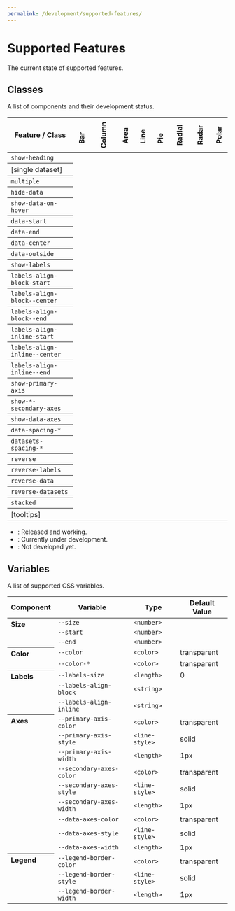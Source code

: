 ```yaml
---
permalink: /development/supported-features/
---
```


# Supported Features

The current state of supported features.

## Classes

A list of components and their development status.

<style>
#features {
  width: 100%;
  max-width: 100%;
}
#features thead tr th:not(:first-of-type) {
  transform: rotate(-90deg);
  width: 40px;
  height: 80px;
  padding: 0;
  text-align: start;
}
#features tbody tr th {
  text-align: left;
  font-weight: normal;
}
</style>
<table id="features">

  <thead>
    <tr>
      <th scope="col"> Feature / Class </th>
      <th scope="col"> Bar </th>
      <th scope="col"> Column </th>
      <th scope="col"> Area </th>
      <th scope="col"> Line </th>
      <th scope="col"> Pie </th>
      <th scope="col"> Radial </th>
      <th scope="col"> Radar </th>
      <th scope="col"> Polar </th>
    </tr>
  </thead>

  <tbody>
    <tr>
      <th scope="row"> <code>show-heading</code> </th>
      <td> <status-v /> </td>
      <td> <status-v /> </td>
      <td> <status-v /> </td>
      <td> <status-v /> </td>
      <td> <status-v /> </td>
      <td> <status-d /> </td>
      <td> <status-d /> </td>
      <td> <status-d /> </td>
    </tr>
    <tr>
      <th scope="row"> [single dataset] </th>
      <td> <status-v /> </td>
      <td> <status-v /> </td>
      <td> <status-v /> </td>
      <td> <status-v /> </td>
      <td> <status-v /> </td>
      <td> <status-x /> </td>
      <td> <status-x /> </td>
      <td> <status-x /> </td>
    </tr>
    <tr>
      <th scope="row"> <code>multiple</code> </th>
      <td> <status-v /> </td>
      <td> <status-v /> </td>
      <td> <status-v /> </td>
      <td> <status-v /> </td>
      <td> <status-x /> </td>
      <td> <status-x /> </td>
      <td> <status-x /> </td>
      <td> <status-x /> </td>
    </tr>
    <tr>
      <th scope="row"> <code>hide-data</code> </th>
      <td> <status-v /> </td>
      <td> <status-v /> </td>
      <td> <status-v /> </td>
      <td> <status-v /> </td>
      <td> <status-v /> </td>
      <td> <status-d /> </td>
      <td> <status-d /> </td>
      <td> <status-d /> </td>
    </tr>
    <tr>
      <th scope="row"> <code>show-data-on-hover</code> </th>
      <td> <status-v /> </td>
      <td> <status-v /> </td>
      <td> <status-v /> </td>
      <td> <status-v /> </td>
      <td> <status-v /> </td>
      <td> <status-d /> </td>
      <td> <status-d /> </td>
      <td> <status-d /> </td>
    </tr>
    <tr>
      <th scope="row"> <code>data-start</code> </th>
      <td> <status-v /> </td>
      <td> <status-v /> </td>
      <td> <status-x /> </td>
      <td> <status-x /> </td>
      <td> <status-x /> </td>
      <td> <status-x /> </td>
      <td> <status-x /> </td>
      <td> <status-x /> </td>
    </tr>
    <tr>
      <th scope="row"> <code>data-end</code> </th>
      <td> <status-v /> </td>
      <td> <status-v /> </td>
      <td> <status-x /> </td>
      <td> <status-x /> </td>
      <td> <status-x /> </td>
      <td> <status-x /> </td>
      <td> <status-x /> </td>
      <td> <status-x /> </td>
    </tr>
    <tr>
      <th scope="row"> <code>data-center</code> </th>
      <td> <status-v /> </td>
      <td> <status-v /> </td>
      <td> <status-x /> </td>
      <td> <status-x /> </td>
      <td> <status-x /> </td>
      <td> <status-x /> </td>
      <td> <status-x /> </td>
      <td> <status-x /> </td>
    </tr>
    <tr>
      <th scope="row"> <code>data-outside</code> </th>
      <td> <status-v /> </td>
      <td> <status-v /> </td>
      <td> <status-x /> </td>
      <td> <status-x /> </td>
      <td> <status-x /> </td>
      <td> <status-x /> </td>
      <td> <status-x /> </td>
      <td> <status-x /> </td>
    </tr>
    <tr>
      <th scope="row"> <code>show-labels</code> </th>
      <td> <status-v /> </td>
      <td> <status-v /> </td>
      <td> <status-v /> </td>
      <td> <status-v /> </td>
      <td> <status-d /> </td>
      <td> <status-d /> </td>
      <td> <status-d /> </td>
      <td> <status-d /> </td>
    </tr>
    <tr>
      <th scope="row"> <code>labels-align-block-start</code> </th>
      <td> <status-v /> </td>
      <td> <status-v /> </td>
      <td> <status-v /> </td>
      <td> <status-v /> </td>
      <td> <status-x /> </td>
      <td> <status-x /> </td>
      <td> <status-x /> </td>
      <td> <status-x /> </td>
    </tr>
    <tr>
      <th scope="row"> <code>labels-align-block--center</code> </th>
      <td> <status-v /> </td>
      <td> <status-v /> </td>
      <td> <status-v /> </td>
      <td> <status-v /> </td>
      <td> <status-x /> </td>
      <td> <status-x /> </td>
      <td> <status-x /> </td>
      <td> <status-x /> </td>
    </tr>
    <tr>
      <th scope="row"> <code>labels-align-block--end</code> </th>
      <td> <status-v /> </td>
      <td> <status-v /> </td>
      <td> <status-v /> </td>
      <td> <status-v /> </td>
      <td> <status-x /> </td>
      <td> <status-x /> </td>
      <td> <status-x /> </td>
      <td> <status-x /> </td>
    </tr>
    <tr>
      <th scope="row"> <code>labels-align-inline-start</code> </th>
      <td> <status-v /> </td>
      <td> <status-v /> </td>
      <td> <status-v /> </td>
      <td> <status-v /> </td>
      <td> <status-x /> </td>
      <td> <status-x /> </td>
      <td> <status-x /> </td>
      <td> <status-x /> </td>
    </tr>
    <tr>
      <th scope="row"> <code>labels-align-inline--center</code> </th>
      <td> <status-v /> </td>
      <td> <status-v /> </td>
      <td> <status-v /> </td>
      <td> <status-v /> </td>
      <td> <status-x /> </td>
      <td> <status-x /> </td>
      <td> <status-x /> </td>
      <td> <status-x /> </td>
    </tr>
    <tr>
      <th scope="row"> <code>labels-align-inline--end</code> </th>
      <td> <status-v /> </td>
      <td> <status-v /> </td>
      <td> <status-v /> </td>
      <td> <status-v /> </td>
      <td> <status-x /> </td>
      <td> <status-x /> </td>
      <td> <status-x /> </td>
      <td> <status-x /> </td>
    </tr>
    <tr>
      <th scope="row"> <code>show-primary-axis</code> </th>
      <td> <status-v /> </td>
      <td> <status-v /> </td>
      <td> <status-v /> </td>
      <td> <status-v /> </td>
      <td> <status-v /> </td>
      <td> <status-d /> </td>
      <td> <status-d /> </td>
      <td> <status-d /> </td>
    </tr>
    <tr>
      <th scope="row"> <code>show-*-secondary-axes</code> </th>
      <td> <status-v /> </td>
      <td> <status-v /> </td>
      <td> <status-v /> </td>
      <td> <status-v /> </td>
      <td> <status-v /> </td>
      <td> <status-d /> </td>
      <td> <status-d /> </td>
      <td> <status-d /> </td>
    </tr>
    <tr>
      <th scope="row"> <code>show-data-axes</code> </th>
      <td> <status-v /> </td>
      <td> <status-v /> </td>
      <td> <status-v /> </td>
      <td> <status-v /> </td>
      <td> <status-x /> </td>
      <td> <status-x /> </td>
      <td> <status-x /> </td>
      <td> <status-x /> </td>
    </tr>
    <tr>
      <th scope="row"> <code>data-spacing-*</code> </th>
      <td> <status-v /> </td>
      <td> <status-v /> </td>
      <td> <status-v /> </td>
      <td> <status-v /> </td>
      <td> <status-x /> </td>
      <td> <status-x /> </td>
      <td> <status-x /> </td>
      <td> <status-x /> </td>
    </tr>
    <tr>
      <th scope="row"> <code>datasets-spacing-*</code> </th>
      <td> <status-v /> </td>
      <td> <status-v /> </td>
      <td> <status-x /> </td>
      <td> <status-x /> </td>
      <td> <status-x /> </td>
      <td> <status-x /> </td>
      <td> <status-x /> </td>
      <td> <status-x /> </td>
    </tr>
    <tr>
      <th scope="row"> <code>reverse</code> </th>
      <td> <status-v /> </td>
      <td> <status-v /> </td>
      <td> <status-v /> </td>
      <td> <status-v /> </td>
      <td> <status-x /> </td>
      <td> <status-x /> </td>
      <td> <status-x /> </td>
      <td> <status-x /> </td>
    </tr>
    <tr>
      <th scope="row"> <code>reverse-labels</code> </th>
      <td> <status-v /> </td>
      <td> <status-v /> </td>
      <td> <status-v /> </td>
      <td> <status-v /> </td>
      <td> <status-x /> </td>
      <td> <status-x /> </td>
      <td> <status-x /> </td>
      <td> <status-x /> </td>
    </tr>
    <tr>
      <th scope="row"> <code>reverse-data</code> </th>
      <td> <status-v /> </td>
      <td> <status-v /> </td>
      <td> <status-v /> </td>
      <td> <status-v /> </td>
      <td> <status-d /> </td>
      <td> <status-x /> </td>
      <td> <status-x /> </td>
      <td> <status-x /> </td>
    </tr>
    <tr>
      <th scope="row"> <code>reverse-datasets</code> </th>
      <td> <status-v /> </td>
      <td> <status-v /> </td>
      <td> <status-x /> </td>
      <td> <status-x /> </td>
      <td> <status-x /> </td>
      <td> <status-x /> </td>
      <td> <status-x /> </td>
      <td> <status-x /> </td>
    </tr>
    <tr>
      <th scope="row"> <code>stacked</code> </th>
      <td> <status-v /> </td>
      <td> <status-v /> </td>
      <td> <status-x /> </td>
      <td> <status-x /> </td>
      <td> <status-x /> </td>
      <td> <status-x /> </td>
      <td> <status-x /> </td>
      <td> <status-x /> </td>
    </tr>
    <tr>
      <th scope="row"> [tooltips] </th>
      <td> <status-v /> </td>
      <td> <status-v /> </td>
      <td> <status-x /> </td>
      <td> <status-x /> </td>
      <td> <status-x /> </td>
      <td> <status-x /> </td>
      <td> <status-x /> </td>
      <td> <status-x /> </td>
    </tr>
  </tbody>

</table>

* <status-v /> : Released and working.
* <status-d /> : Currently under development.
* <status-x /> : Not developed yet.

## Variables

A list of supported CSS variables.

<style>
#variable {
  width: 100%;
  max-width: 100%;
}
#variable tbody tr th {
  text-align: left;
  vertical-align: top;
}
</style>
<table id="variable">

  <thead>
    <tr>
      <th scope="col"> Component </th>
      <th scope="col"> Variable </th>
      <th scope="col"> Type </th>
      <th scope="col"> Default Value </th>
    </tr>
  </thead>

  <tbody>
    <tr>
      <th rowspan="3"> Size </th>
      <td> <code>--size</code> </td>
      <td> <code>&lt;number&gt;</code> </td>
      <td> </td>
    </tr>
    <tr>
      <td> <code>--start</code> </td>
      <td> <code>&lt;number&gt;</code> </td>
      <td> </td>
    </tr>
    <tr>
      <td> <code>--end</code> </td>
      <td> <code>&lt;number&gt;</code> </td>
      <td> </td>
    </tr>
    <tr>
      <th rowspan="2"> Color </th>
      <td> <code>--color</code> </td>
      <td> <code>&lt;color&gt;</code> </td>
      <td> transparent </td>
    </tr>
    <tr>
      <td> <code>--color-*</code> </td>
      <td> <code>&lt;color&gt;</code> </td>
      <td> transparent </td>
    </tr>
    <tr>
      <th rowspan="3"> Labels </th>
      <td> <code>--labels-size</code> </td>
      <td> <code>&lt;length&gt;</code> </td>
      <td> 0 </td>
    </tr>
    <tr>
      <td> <code>--labels-align-block</code> </td>
      <td> <code>&lt;string&gt;</code> </td>
      <td> </td>
    </tr>
    <tr>
      <td> <code>--labels-align-inline</code> </td>
      <td> <code>&lt;string&gt;</code> </td>
      <td>  </td>
    </tr>
    <tr>
      <th rowspan="9"> Axes </th>
      <td> <code>--primary-axis-color</code> </td>
      <td> <code>&lt;color&gt;</code> </td>
      <td> transparent </td>
    </tr>
    <tr>
      <td> <code>--primary-axis-style</code> </td>
      <td> <code>&lt;line-style&gt;</code> </td>
      <td> solid </td>
    </tr>
    <tr>
      <td> <code>--primary-axis-width</code> </td>
      <td> <code>&lt;length&gt;</code> </td>
      <td> 1px </td>
    </tr>
    <tr>
      <td> <code>--secondary-axes-color</code> </td>
      <td> <code>&lt;color&gt;</code> </td>
      <td> transparent </td>
    </tr>
    <tr>
      <td> <code>--secondary-axes-style</code> </td>
      <td> <code>&lt;line-style&gt;</code> </td>
      <td> solid </td>
    </tr>
    <tr>
      <td> <code>--secondary-axes-width</code> </td>
      <td> <code>&lt;length&gt;</code> </td>
      <td> 1px </td>
    </tr>
    <tr>
      <td> <code>--data-axes-color</code> </td>
      <td> <code>&lt;color&gt;</code> </td>
      <td> transparent </td>
    </tr>
    <tr>
      <td> <code>--data-axes-style</code> </td>
      <td> <code>&lt;line-style&gt;</code> </td>
      <td> solid </td>
    </tr>
    <tr>
      <td> <code>--data-axes-width</code> </td>
      <td> <code>&lt;length&gt;</code> </td>
      <td> 1px </td>
    </tr>
    <tr>
      <th rowspan="3"> Legend </th>
      <td> <code>--legend-border-color</code> </td>
      <td> <code>&lt;color&gt;</code> </td>
      <td> transparent </td>
    </tr>
    <tr>
      <td> <code>--legend-border-style</code> </td>
      <td> <code>&lt;line-style&gt;</code> </td>
      <td> solid </td>
    </tr>
    <tr>
      <td> <code>--legend-border-width</code> </td>
      <td> <code>&lt;length&gt;</code> </td>
      <td> 1px </td>
    </tr>
  </tbody>

</table>

